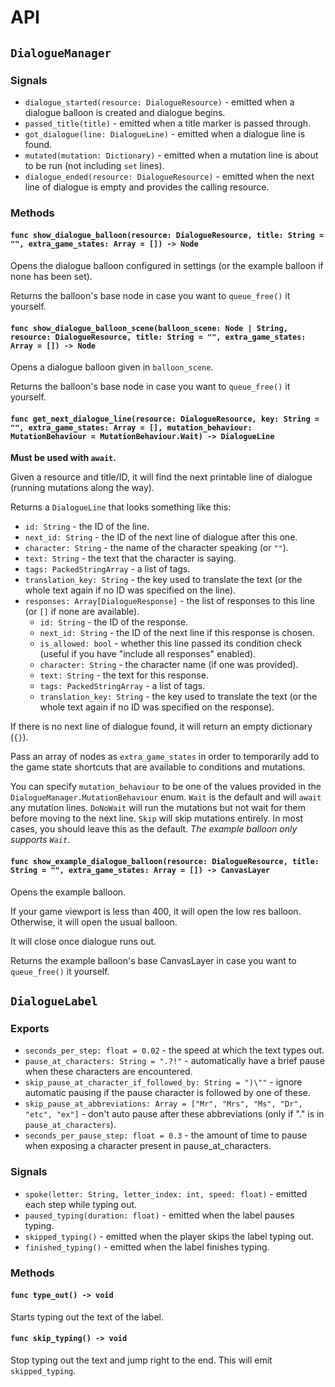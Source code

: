 # API

## `DialogueManager`

### Signals

- `dialogue_started(resource: DialogueResource)` - emitted when a dialogue balloon is created and dialogue begins.
- `passed_title(title)` - emitted when a title marker is passed through.
- `got_dialogue(line: DialogueLine)` - emitted when a dialogue line is found.
- `mutated(mutation: Dictionary)` - emitted when a mutation line is about to be run (not including `set` lines).
- `dialogue_ended(resource: DialogueResource)` - emitted when the next line of dialogue is empty and provides the calling resource.

### Methods

#### `func show_dialogue_balloon(resource: DialogueResource, title: String = "", extra_game_states: Array = []) -> Node`

Opens the dialogue balloon configured in settings (or the example balloon if none has been set).

Returns the balloon's base node in case you want to `queue_free()` it yourself.

#### `func show_dialogue_balloon_scene(balloon_scene: Node | String, resource: DialogueResource, title: String = "", extra_game_states: Array = []) -> Node`

Opens a dialogue balloon given in `balloon_scene`.

Returns the balloon's base node in case you want to `queue_free()` it yourself.

#### `func get_next_dialogue_line(resource: DialogueResource, key: String = "", extra_game_states: Array = [], mutation_behaviour: MutationBehaviour = MutationBehaviour.Wait) -> DialogueLine`

**Must be used with `await`.**

Given a resource and title/ID, it will find the next printable line of dialogue (running mutations along the way).

Returns a `DialogueLine` that looks something like this:

- `id: String` - the ID of the line.
- `next_id: String` - the ID of the next line of dialogue after this one.
- `character: String` - the name of the character speaking (or `""`).
- `text: String` - the text that the character is saying.
- `tags: PackedStringArray` - a list of tags.
- `translation_key: String` - the key used to translate the text (or the whole text again if no ID was specified on the line).
- `responses: Array[DialogueResponse]` - the list of responses to this line (or `[]` if none are available).
  - `id: String` - the ID of the response.
  - `next_id: String` - the ID of the next line if this response is chosen.
  - `is_allowed: bool` - whether this line passed its condition check (useful if you have "include all responses" enabled).
  - `character: String` - the character name (if one was provided).
  - `text: String` - the text for this response.
  - `tags: PackedStringArray` - a list of tags.
  - `translation_key: String` - the key used to translate the text (or the whole text again if no ID was specified on the response).

If there is no next line of dialogue found, it will return an empty dictionary (`{}`).

Pass an array of nodes as `extra_game_states` in order to temporarily add to the game state shortcuts that are available to conditions and mutations.

You can specify `mutation_behaviour` to be one of the values provided in the `DialogueManager.MutationBehaviour` enum. `Wait` is the default and will `await` any mutation lines. `DoNoWait` will run the mutations but not wait for them before moving to the next line. `Skip` will skip mutations entirely. In most cases, you should leave this as the default. _The example balloon only supports `Wait`_.

#### `func show_example_dialogue_balloon(resource: DialogueResource, title: String = "", extra_game_states: Array = []) -> CanvasLayer`

Opens the example balloon.

If your game viewport is less than 400, it will open the low res balloon. Otherwise, it will open the usual balloon.

It will close once dialogue runs out.

Returns the example balloon's base CanvasLayer in case you want to `queue_free()` it yourself.

## `DialogueLabel`

### Exports

- `seconds_per_step: float = 0.02` - the speed at which the text types out.
- `pause_at_characters: String = ".?!"` - automatically have a brief pause when these characters are encountered.
- `skip_pause_at_character_if_followed_by: String = ")\""` - ignore automatic pausing if the pause character is followed by one of these.
- `skip_pause_at_abbreviations: Array = ["Mr", "Mrs", "Ms", "Dr", "etc", "ex"]` - don't auto pause after these abbreviations (only if "." is in `pause_at_characters`).
- `seconds_per_pause_step: float = 0.3` - the amount of time to pause when exposing a character present in pause_at_characters.

### Signals

- `spoke(letter: String, letter_index: int, speed: float)` - emitted each step while typing out.
- `paused_typing(duration: float)` - emitted when the label pauses typing.
- `skipped_typing()` - emitted when the player skips the label typing out.
- `finished_typing()` - emitted when the label finishes typing.

### Methods

#### `func type_out() -> void`

Starts typing out the text of the label.

#### `func skip_typing() -> void`

Stop typing out the text and jump right to the end. This will emit `skipped_typing`.
